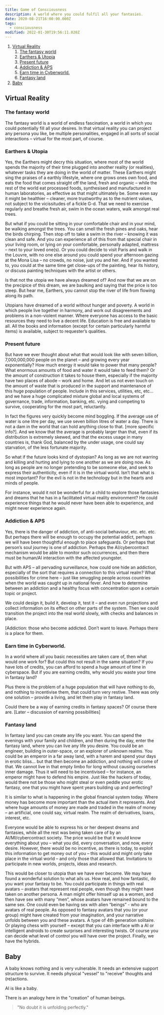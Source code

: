 ```yaml
---
title: Game of Consciousness
description: A world where you could fulfil all your fantasies.
date: 2020-08-21T16:00:00.000Z
tags:
  - consciousness
modified: 2022-01-30T19:56:11.828Z
---
```


1. [Virtual Reality](#virtual-reality)
   1. [The fantasy world](#the-fantasy-world)
   2. [Earthers & Utopia](#earthers--utopia)
   3. [Present future](#present-future)
   4. [Addiction & APS](#addiction--aps)
   5. [Earn time in Cyberworld.](#earn-time-in-cyberworld)
   6. [Fantasy land](#fantasy-land)
2. [Baby](#baby)

## Virtual Reality

### The fantasy world

The fantasy world is a world of endless fascination, a world in which you could potentially fill all your desires. In that virtual reality you can project any persona you like, be multiple personalities, engaged in all sorts of social interactions – virtual for the most part, of course.

### Earthers & Utopia

Yes, the Earthers might decry this situation, where most of the world spends the majority of their time plugged into another reality (or realities), whatever tasks they are doing in the world of matter. These Earthers might sing the praises of a earthly lifestyle, where one grows ones own food, and eats the food that comes straight off the land, fresh and organic – while the rest of the world eat processed foods, synthesised and manufactured in human laboratories, as effective as that might ultimately be. Some even say it might be healthier – cleaner, more trustworthy as to the nutrient values, not subject to the vicissitudes of a fickle G-d. That we need to exercise regularly and breathe fresh air, swim in the ocean waters, walk amongst real trees.

But what if you could be sitting in your comfortable chair and in your mind, be walking amongst the trees. You can smell the fresh pines and oaks, hear the birds chirping. Then stop off to take a swim in the river – knowing it was clean and safe. And you can experience all of this from that special chair in your living room, or lying on your comfortable, personally adapted, mattress – next to your loved one(s). Or you could decide to visit Paris and walk in the Louvre, with no one else around you could spend your afternoon gazing at the Mona Lisa – no crowds, no noise, just you and her. And if you wanted to, you could at the same time get close-ups of the painting, hear its history, or discuss painting techniques with the artist or others.

Is that not the utopia we have always dreamed of? And now that we are on the precipice of this dream, we are baulking and saying that the price is too steep. But hear me, Earthers, you cannot stop the river of life from flowing along its path.

Utopians have dreamed of a world without hunger and poverty. A world in which people live together in harmony, and work out disagreements and problems in a non-violent manner. Where everyone has access to the basic resources they need to live a decent life. Education is free and available to all. All the books and information (except for certain particularly harmful items) is available, subject to requester’s qualities.

### Present future

But have we ever thought about what that would look like with seven billion, 7,000,000,000 people on the planet – and growing every year exponentially? How much energy it would take to power that many people? What enormous amounts of food and water it would take to feed them? Or the amount of construction it takes to house them, especially if the majority have two places of abode – work and home. And let us not even touch on the amount of waste that is produced in the support and maintenance of this huge population of people. Include in this services, utilities, etc, etc... and we have a huge complicated mixture global and local systems of governance, trade, information, banking, etc. vying and competing to survive, cooperating for the most part, reluctantly.

In fact the figures very quickly become mind boggling. If the average use of water is one litre per day, we use seven billion litres of water a day. There is not a dam in the world that can hold anything close to that. [more specific info?]. And we know that the average is probably larger than that, even if its distribution is extremely skewed, and that the excess usage in many countries is, thank God, balanced by the under usage, one could say starvation, of the less fortunate majority.

So what if the future looks kind of dystopian? As long as we are not warring and killing and hurting and lying to one another as we are doing now. As long as people are no longer pretending to be someone else, and seek to express their authenticity, even if it is in the virtual world. Isn’t that what is most important? For the evil is not in the technology but in the hearts and minds of people.

For instance, would it not be wonderful for a child to explore those fantasies and dreams that he has in a facilitated virtual reality environment? He could experience things that he would never have been able to experience, and might never experience again.

### Addiction & APS

Yes, there is the danger of addiction, of anti-social behaviour, etc. etc. etc. But perhaps there will be enough to occupy the potential addict, perhaps we will have been thoughtful enough to place safeguards. Or perhaps that person’s soul journey is one of addiction. Perhaps the AI/cybercontract mechanism would be able to monitor such occurrences, and then there must be human/AI interaction with the affected youngster.

But with APS – all pervading surveillance, how could one hide an addiction, especially of the sort that requires a connection to this virtual realm? What possibilities for crime here – just like smuggling people across countries when the world was caught up in national fever. And how to determine between an addiction and a healthy focus with concentration upon a certain topic or project.

We could design it, build it, develop it, test it – and even run projections and collect information on its effect on other parts of the system. Then we could transition the project into the real world slowly, with checks and balances in place.

[Addiction: those who become addicted. Don’t want to leave. Perhaps there is a place for them.

### Earn time in Cyberworld.

In a world where all you basic necessities are taken care of, then what would one work for? But could this not result in the same situation? If you have lots of credits, you can afford to spend a huge amount of time in cyberspace. But if you are earning credits, why would you waste your time in fantasy land?

Plus there is the problem of a huge population that will have nothing to do, and nothing to incentivise them, that could turn very restive. There was only one solution – provide a living, and let them play in fantasy land.

Could there be a way of earning credits in fantasy spaces? Of course there are. [Later – discussion of earning possibilities]

### Fantasy land

In fantasy land you can create any life you want. You can spend the evenings with your family and children, and then during the day, enter the fantasy land, where you can live any life you desire. You could be an engineer, building in outer-space, or an explorer of unknown realms. You could be an emperor in a far away land, with a harem and spend your days in erotic bliss... but that then become an addiction, and nothing will come of that. We cannot live in that empty limbo for long without causing ourselves inner damage. Thus it will need to be incentivised – for instance, an emperor might have to defend his empire. Just like the hackers of today, would there not be those who might steal or even peddle your erotic fantasy, one that you might have spent years building up and perfecting?

It is similar to what is happening in the global financial system today. Where money has become more important than the actual item it represents. And where huge amounts of money are made and traded in the realm of money – an artificial, one could say, virtual realm. The realm of derivatives, loans, interest, etc.

Everyone would be able to express his or her deepest dreams and fantasies, while all the rest was being taken care of by an AI/MI/cybercontract society. The price would be that it would know everything about you – what you did, every conversation, and now, every desire. However, there would be no incentive, as there is today, to exploit this information to get money out of you – this would and might only take place in the virtual world – and only those that allowed that. Invitations to participate in new worlds, projects, ideas and research.

This would be closer to utopia than we have ever become. We may have found a wonderful solution to what ails us.
How real, and how fantastic, do you want your fantasy to be. You could participate in things with real avatars – avatars that represent real people, even though they might have taken on another persona. A man might offer himself up as a women, and then have sex with many “men”, whose avatars have remained bound to the same sex. One could even be having sex with alien “beings” - who are avatars of real people. As opposed to fantasy avatars that you (or your group) might have created from your imagination, and your narrative unfolds between you and these avatars. A type of 4th generation solitaire. Or playing chess with yourself – except that you can interface with a AI or intelligent androids to create surprises and interesting twists. Of course you can decide what level of control you will have over the project. Finally, we have the hybrids.

## Baby

A baby knows nothing and is very vulnerable. It needs an extensive support structure to survive. It needs physical "vessel" to "receive" thoughts and (re)actions.

AI is like a baby.

There is an analogy here in the "creation" of human beings.

> "No doubt it is unfolding perfectly."
